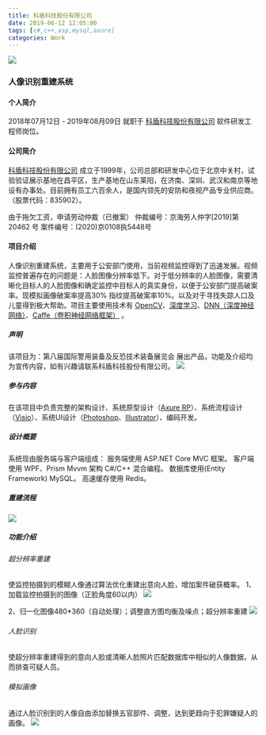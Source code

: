 ```yaml
---
title: 科盾科技股份有限公司
date: 2019-06-12 12:05:00
tags: [c#,c++,asp,mysql,axure]
categories: Work
---
```

<img src="https://sadness96.github.io/images/blog/work-KedunTech/%E4%B8%BB%E7%A8%8B%E5%BA%8F.png"/>

<!-- more -->
### 人像识别重建系统
#### 个人简介
2018年07月12日 - 2019年08月09日 就职于 [科盾科技股份有限公司](http://www.kedun.com/) 软件研发工程师岗位。
#### 公司简介
[科盾科技股份有限公司](http://www.kedun.com/) 成立于1999年，公司总部和研发中心位于北京中关村，试验验证展示基地在昌平区，生产基地在山东莱阳，在济南、深圳、武汉和南京等地设有办事处。目前拥有员工六百余人，是国内领先的安防和夜视产品专业供应商。（股票代码：835902）。

由于拖欠工资，申请劳动仲裁（已撤案）
仲裁编号：京海劳人仲字[2019]第 20462 号
案件编号：(2020)京0108执5448号

#### 项目介绍
人像识别重建系统，主要用于公安部门使用，当前视频监控得到了迅速发展。视频监控普遍存在的问题是：人脸图像分辨率低下。对于低分辨率的人脸图像，需要清晰化目标人的人脸图像和确定监控中目标人的真实身份，以便于公安部门提高破案率。现模拟画像破案率提高30% 指纹提高破案率10%。以及对于寻找失踪人口及儿童得到极大帮助。项目主要使用技术有 [OpenCV](https://baike.baidu.com/item/opencv/10320623?fr=aladdin)、[深度学习](https://baike.baidu.com/item/%E6%B7%B1%E5%BA%A6%E5%AD%A6%E4%B9%A0/3729729?fr=aladdin)、[DNN（深度神经网络）](https://baike.baidu.com/item/DNN/19974079?fr=aladdin)、[Caffe（卷积神经网络框架）](https://baike.baidu.com/item/Caffe/16301044?fr=aladdin) 。

##### 声明
该项目为：第八届国际警用装备及反恐技术装备展览会 展出产品，功能及介绍均为宣传内容，如有兴趣请联系科盾科技股份有限公司。
<img src="https://sadness96.github.io/images/blog/work-KedunTech/20190521_164057.jpg"/>

##### 参与内容
在该项目中负责完整的架构设计、系统原型设计（[Axure RP](https://baike.baidu.com/item/axure%20rp/9653646?fromtitle=axure&fromid=5056136&fr=aladdin)）、系统流程设计（[Visio](https://baike.baidu.com/item/Microsoft%20Office%20Visio/7180347?fromtitle=VISIO&fromid=357215)）、系统UI设计（[Photoshop](https://baike.baidu.com/item/Adobe%20Photoshop/2297297?fromtitle=PS&fromid=13323&fr=aladdin)、[Illustrator](https://baike.baidu.com/item/Adobe%20Illustrator/2297548?fromtitle=AI&fromid=1753722#viewPageContent)）、编码开发。

##### 设计概要
系统现由服务端与客户端组成：
服务端使用 ASP.NET Core MVC 框架。
客户端使用 WPF、Prism Mvvm 架构 C#/C++ 混合编程。
数据库使用(Entity Framework) MySQL。
高速缓存使用 Redis。
##### 重建流程
<img src="https://sadness96.github.io/images/blog/work-KedunTech/%E4%BA%BA%E5%83%8F%E8%AF%86%E5%88%AB%E9%87%8D%E5%BB%BA%E6%B5%81%E7%A8%8B.png"/>

##### 功能介绍
###### 超分辨率重建
使监控拍摄到的模糊人像通过算法优化重建出意向人脸，增加案件破获概率。
1、加载监控拍摄到的图像（正脸角度60以内）
<img src="https://sadness96.github.io/images/blog/work-KedunTech/%E9%87%8D%E5%BB%BA%E7%9B%91%E6%8E%A7%E6%8B%8D%E6%91%84%E8%A7%86%E9%A2%91%E6%88%AA%E5%9B%BE.jpg"/>

2、归一化图像480*360（自动处理）；调整直方图均衡及噪点；超分辨率重建
<img src="https://sadness96.github.io/images/blog/work-KedunTech/%E8%B6%85%E5%88%86%E8%BE%A8%E7%8E%87%E9%87%8D%E5%BB%BA.png"/>

###### 人脸识别
使超分辨率重建得到的意向人脸或清晰人脸照片匹配数据库中相似的人像数据，从而排查可疑人员。
###### 模拟画像
通过人脸识别到的人像自由添加替换五官部件、调整，达到更趋向于犯罪嫌疑人的画像。
<img src="https://sadness96.github.io/images/blog/work-KedunTech/%E6%A8%A1%E6%8B%9F%E7%94%BB%E5%83%8F.png"/>